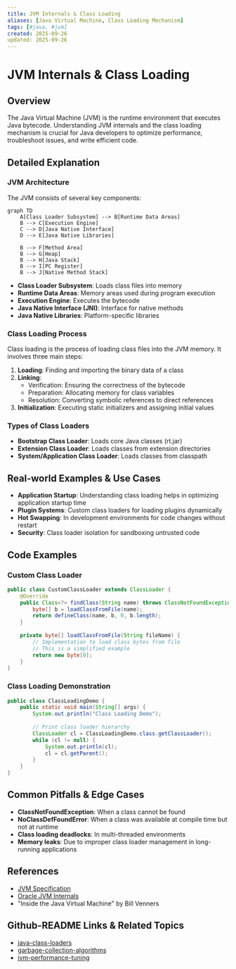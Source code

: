 ```yaml
---
title: JVM Internals & Class Loading
aliases: [Java Virtual Machine, Class Loading Mechanism]
tags: [#java, #jvm]
created: 2025-09-26
updated: 2025-09-26
---
```


# JVM Internals & Class Loading

## Overview
The Java Virtual Machine (JVM) is the runtime environment that executes Java bytecode. Understanding JVM internals and the class loading mechanism is crucial for Java developers to optimize performance, troubleshoot issues, and write efficient code.

## Detailed Explanation

### JVM Architecture
The JVM consists of several key components:

```mermaid
graph TD
    A[Class Loader Subsystem] --> B[Runtime Data Areas]
    B --> C[Execution Engine]
    C --> D[Java Native Interface]
    D --> E[Java Native Libraries]
    
    B --> F[Method Area]
    B --> G[Heap]
    B --> H[Java Stack]
    B --> I[PC Register]
    B --> J[Native Method Stack]
```

- **Class Loader Subsystem**: Loads class files into memory
- **Runtime Data Areas**: Memory areas used during program execution
- **Execution Engine**: Executes the bytecode
- **Java Native Interface (JNI)**: Interface for native methods
- **Java Native Libraries**: Platform-specific libraries

### Class Loading Process
Class loading is the process of loading class files into the JVM memory. It involves three main steps:

1. **Loading**: Finding and importing the binary data of a class
2. **Linking**: 
   - Verification: Ensuring the correctness of the bytecode
   - Preparation: Allocating memory for class variables
   - Resolution: Converting symbolic references to direct references
3. **Initialization**: Executing static initializers and assigning initial values

### Types of Class Loaders
- **Bootstrap Class Loader**: Loads core Java classes (rt.jar)
- **Extension Class Loader**: Loads classes from extension directories
- **System/Application Class Loader**: Loads classes from classpath

## Real-world Examples & Use Cases
- **Application Startup**: Understanding class loading helps in optimizing application startup time
- **Plugin Systems**: Custom class loaders for loading plugins dynamically
- **Hot Swapping**: In development environments for code changes without restart
- **Security**: Class loader isolation for sandboxing untrusted code

## Code Examples

### Custom Class Loader
```java
public class CustomClassLoader extends ClassLoader {
    @Override
    public Class<?> findClass(String name) throws ClassNotFoundException {
        byte[] b = loadClassFromFile(name);
        return defineClass(name, b, 0, b.length);
    }
    
    private byte[] loadClassFromFile(String fileName) {
        // Implementation to load class bytes from file
        // This is a simplified example
        return new byte[0];
    }
}
```

### Class Loading Demonstration
```java
public class ClassLoadingDemo {
    public static void main(String[] args) {
        System.out.println("Class Loading Demo");
        
        // Print class loader hierarchy
        ClassLoader cl = ClassLoadingDemo.class.getClassLoader();
        while (cl != null) {
            System.out.println(cl);
            cl = cl.getParent();
        }
    }
}
```

## Common Pitfalls & Edge Cases
- **ClassNotFoundException**: When a class cannot be found
- **NoClassDefFoundError**: When a class was available at compile time but not at runtime
- **Class loading deadlocks**: In multi-threaded environments
- **Memory leaks**: Due to improper class loader management in long-running applications

## References
- [JVM Specification](https://docs.oracle.com/javase/specs/jvms/se17/html/)
- [Oracle JVM Internals](https://docs.oracle.com/javase/8/docs/technotes/guides/vm/)
- "Inside the Java Virtual Machine" by Bill Venners

## Github-README Links & Related Topics
- [java-class-loaders](../java-class-loaders/)
- [garbage-collection-algorithms](../garbage-collection-algorithms/)
- [jvm-performance-tuning](../java/jvm-performance-tuning/)
